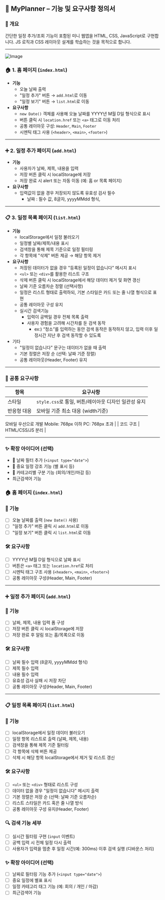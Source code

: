 ## 🧾 MyPlanner – 기능 및 요구사항 정의서

### 📄 개요

간단한 일정 추가/조회 기능이 포함된 미니 웹앱을 HTML, CSS, JavaScript로 구현합니다. JS 로직과 CSS 레이아웃 설계를 학습하는 것을 목적으로 합니다.

---

![Image](https://github.com/user-attachments/assets/e77d5e4a-cc8a-4f82-9fab-9f0a77c4f8bf)

### 🏠 1. 홈 페이지 (`index.html`)

- **기능**
    - 오늘 날짜 출력
    - "일정 추가" 버튼 → `add.html`로 이동
    - "일정 보기" 버튼 → `list.html`로 이동
- **요구사항**
    - `new Date()` 객체를 사용해 오늘 날짜를 YYYY년 M월 D일 형식으로 표시
    - 버튼 클릭 시 `location.href` 또는 `<a>` 태그로 이동 처리
    - 공통 레이아웃 구성: `Header`, `Main`, `Footer`
    - 시멘틱 태그 사용 (`<header>`, `<main>`, `<footer>`)

---

### ➕ 2. 일정 추가 페이지 (`add.html`)

- **기능**
    - 사용자가 날짜, 제목, 내용을 입력
    - 저장 버튼 클릭 시 localStorage에 저장
    - 저장 완료 시 alert 또는 자동 이동 (예: 홈 or 목록 페이지)
- **요구사항**
    - 입력값이 없을 경우 저장되지 않도록 유효성 검사 필수
        - 날짜 : 필수 값, 8글자, yyyyMMdd 형식,

---

### 📋 3. 일정 목록 페이지 (`list.html`)

- **기능**
    - localStorage에서 일정 불러오기
    - 일정별 날짜/제목/내용 표시
    - 검색창을 통해 제목 기준으로 일정 필터링
    - 각 항목에 "삭제" 버튼 제공 → 해당 항목 제거
- **요구사항**
    - 저장된 데이터가 없을 경우 "등록된 일정이 없습니다" 메시지 표시
    - `<ul>` 또는 `<div>`를 활용한 리스트 구조
    - 삭제 버튼 클릭 시 localStorage에서 해당 데이터 제거 및 화면 갱신
    - 날짜 기준 오름차순 정렬 (선택사항)
    - 일정은 리스트 형태로 출력하되, 기본 스타일은 카드 또는 줄 나열 형식으로 표현
    - 공통 레이아웃 구성 유지
    - 실시간 검색기능
        - 입력이 공백일 경우 전체 목록 출력
        - 사용자 경험을 고려해 시간차를 둔 검색 동작
            - ex:) “청소”를 입력하는 동안 검색 동작은 동작하지 않고, 입력 이후 일정시간 지난 후 검색 동작할 수 있도록
- 기타
    - "일정이 없습니다" 문구는 데이터가 없을 때 출력
    - 기본 정렬은 저장 순 (선택: 날짜 기준 정렬)
    - 공통 레이아웃(Header, Footer) 유지

---

### 🧩 공통 요구사항

| 항목 | 요구사항 |
| --- | --- |
| 스타일 | `style.css`로 통일, 버튼/레이아웃 디자인 일관성 유지 |
| 반응형 대응 | 모바일 기준 최소 대응 (width기준)
모바일 우선으로 개발
Mobile: 768px 이하
PC: 768px 초과 |
| 코드 구조 | HTML/CSS/JS 분리 |

---

### ✨ 확장 아이디어 (선택)

- 📅 날짜 필터 추가 (`<input type="date">`)
- 📌 중요 일정 강조 기능 (별 표시 등)
- 📂 카테고리별 구분 기능 (회의/개인/마감 등)
- 최근검색어 기능

### 🏠 홈 페이지 (`index.html`)

### 🔧 기능

- [ ]  오늘 날짜를 출력 (`new Date()` 사용)
- [ ]  "일정 추가" 버튼 클릭 시 `add.html`로 이동
- [ ]  "일정 보기" 버튼 클릭 시 `list.html`로 이동

### 🛠️ 요구사항

- [ ]  YYYY년 M월 D일 형식으로 날짜 표시
- [ ]  버튼은 `<a>` 태그 또는 `location.href`로 처리
- [ ]  시멘틱 태그 구조 사용 (`<header>`, `<main>`, `<footer>`)
- [ ]  공통 레이아웃 구성(Header, Main, Footer)

---

### ➕ 일정 추가 페이지 (`add.html`)

### 🔧 기능

- [ ]  날짜, 제목, 내용 입력 폼 구성
- [ ]  저장 버튼 클릭 시 localStorage에 저장
- [ ]  저장 완료 후 알림 또는 홈/목록으로 이동

### 🛠️ 요구사항

- [ ]  날짜 필수 입력 (8글자, yyyyMMdd 형식)
- [ ]  제목 필수 입력
- [ ]  내용 필수 입력
- [ ]  유효성 검사 실패 시 저장 차단
- [ ]  공통 레이아웃 구성(Header, Main, Footer)

---

### 📋 일정 목록 페이지 (`list.html`)

### 🔧 기능

- [ ]  localStorage에서 일정 데이터 불러오기
- [ ]  일정 항목 리스트로 출력 (날짜, 제목, 내용)
- [ ]  검색창을 통해 제목 기준 필터링
- [ ]  각 항목에 삭제 버튼 제공
- [ ]  삭제 시 해당 항목 localStorage에서 제거 및 리스트 갱신

### 🛠️ 요구사항

- [ ]  `<ul>` 또는 `<div>` 형태로 리스트 구성
- [ ]  데이터 없을 경우 "일정이 없습니다" 메시지 출력
- [ ]  기본 정렬은 저장 순 (선택: 날짜 기준 오름차순)
- [ ]  리스트 스타일은 카드 혹은 줄 나열 방식
- [ ]  공통 레이아웃 구성 유지(Header, Footer)

### 🔍 검색 기능 세부

- [ ]  실시간 필터링 구현 (`input` 이벤트)
- [ ]  공백 입력 시 전체 일정 다시 출력
- [ ]  사용자가 입력을 멈춘 후 일정 시간(예: 300ms) 이후 검색 실행 (디바운스 처리)

### ✨ 확장 아이디어 (선택)

- [ ]  날짜로 필터링 기능 추가 (`<input type="date">`)
- [ ]  중요 일정에 별표 표시
- [ ]  일정 카테고리 태그 기능 (예: 회의 / 개인 / 마감)
- [ ]  최근검색어 기능
